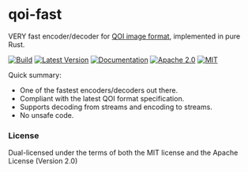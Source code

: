 # qoi-fast

VERY fast encoder/decoder for [QOI image format](https://qoiformat.org/), implemented in pure Rust.

[![Build](https://github.com/aldanor/qoi-fast/workflows/CI/badge.svg)](https://github.com/aldanor/qoi-fast/actions?query=branch%3Amaster)
[![Latest Version](https://img.shields.io/crates/v/qoi-fast.svg)](https://crates.io/crates/qoi-fast)
[![Documentation](https://img.shields.io/docsrs/qoi-fast)](https://docs.rs/qoi-fast)
[![Apache 2.0](https://img.shields.io/badge/License-Apache%202.0-blue.svg)](https://opensource.org/licenses/Apache-2.0)
[![MIT](https://img.shields.io/badge/License-MIT-blue.svg)](https://opensource.org/licenses/MIT)

Quick summary:

- One of the fastest encoders/decoders out there.
- Compliant with the latest QOI format specification.
- Supports decoding from streams and encoding to streams.
- No unsafe code.

### License

Dual-licensed under the terms of both the MIT license and the 
Apache License (Version 2.0)
